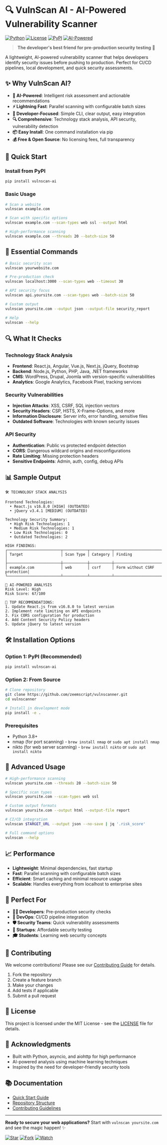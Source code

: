 # 🔍 VulnScan AI - AI-Powered Vulnerability Scanner

[![Python](https://img.shields.io/badge/Python-3.8+-blue.svg)](https://python.org)
[![License](https://img.shields.io/badge/License-MIT-green.svg)](LICENSE)
[![PyPI](https://img.shields.io/badge/PyPI-vulnscan--ai-blue.svg)](https://pypi.org/project/vulnscan-ai/)
[![AI-Powered](https://img.shields.io/badge/AI-Powered-purple.svg)](#)

> **The developer's best friend for pre-production security testing** 🚀

A lightweight, AI-powered vulnerability scanner that helps developers identify security issues before pushing to production. Perfect for CI/CD pipelines, local development, and quick security assessments.

## ✨ Why VulnScan AI?

- **🤖 AI-Powered**: Intelligent risk assessment and actionable recommendations
- **⚡ Lightning Fast**: Parallel scanning with configurable batch sizes
- **🎯 Developer-Focused**: Simple CLI, clear output, easy integration
- **🔍 Comprehensive**: Technology stack analysis, API security, vulnerability detection
- **📦 Easy Install**: One command installation via pip
- **💰 Free & Open Source**: No licensing fees, full transparency

## 🚀 Quick Start

### Install from PyPI

```bash
pip install vulnscan-ai
```

### Basic Usage

```bash
# Scan a website
vulnscan example.com

# Scan with specific options
vulnscan example.com --scan-types web ssl --output html

# High-performance scanning
vulnscan example.com --threads 20 --batch-size 50
```

## 🎯 Essential Commands

```bash
# Basic security scan
vulnscan yourwebsite.com

# Pre-production check
vulnscan localhost:3000 --scan-types web --timeout 30

# API security focus
vulnscan api.yoursite.com --scan-types web --batch-size 50

# Custom output
vulnscan yoursite.com --output json --output-file security_report

# Help
vulnscan --help
```

## 🔍 What It Checks

### Technology Stack Analysis

- **Frontend**: React.js, Angular, Vue.js, Next.js, jQuery, Bootstrap
- **Backend**: Node.js, Python, PHP, Java, .NET frameworks
- **CMS**: WordPress, Drupal, Joomla with version-specific vulnerabilities
- **Analytics**: Google Analytics, Facebook Pixel, tracking services

### Security Vulnerabilities

- **Injection Attacks**: XSS, CSRF, SQL injection vectors
- **Security Headers**: CSP, HSTS, X-Frame-Options, and more
- **Information Disclosure**: Server info, error handling, sensitive files
- **Outdated Software**: Technologies with known security issues

### API Security

- **Authentication**: Public vs protected endpoint detection
- **CORS**: Dangerous wildcard origins and misconfigurations
- **Rate Limiting**: Missing protection headers
- **Sensitive Endpoints**: Admin, auth, config, debug APIs

## 📊 Sample Output

```
🛠️ TECHNOLOGY STACK ANALYSIS

Frontend Technologies:
  • React.js v16.8.0 [HIGH] (OUTDATED)
  • jQuery v3.4.1 [MEDIUM] (OUTDATED)

Technology Security Summary:
  • High Risk Technologies: 1
  • Medium Risk Technologies: 1
  • Low Risk Technologies: 0
  • Outdated Technologies: 2

HIGH FINDINGS:
┌────────────────────────┬───────────┬──────────┬────────────────────────────┐
│ Target                 │ Scan Type │ Category │ Finding                    │
├────────────────────────┼───────────┼──────────┼────────────────────────────┤
│ example.com            │ web       │ csrf     │ Form without CSRF protection│
└────────────────────────┴───────────┴──────────┴────────────────────────────┘

🤖 AI-POWERED ANALYSIS
Risk Level: High
Risk Score: 67/100

🔧 TOP RECOMMENDATIONS:
1. Update React.js from v16.8.0 to latest version
2. Implement rate limiting on API endpoints
3. Fix CORS configuration for production
4. Add Content Security Policy headers
5. Update jQuery to latest version
```

## 🛠️ Installation Options

### Option 1: PyPI (Recommended)

```bash
pip install vulnscan-ai
```

### Option 2: From Source

```bash
# Clone repository
git clone https://github.com/zeemscript/vulnscanner.git
cd vulnscanner

# Install in development mode
pip install -e .
```

### Prerequisites

- Python 3.8+
- nmap (for port scanning) - `brew install nmap` or `sudo apt install nmap`
- nikto (for web server scanning) - `brew install nikto` or `sudo apt install nikto`

## 🔧 Advanced Usage

```bash
# High-performance scanning
vulnscan yoursite.com --threads 20 --batch-size 50

# Specific scan types
vulnscan yoursite.com --scan-types web ssl

# Custom output formats
vulnscan yoursite.com --output html --output-file report

# CI/CD integration
vulnscan $TARGET_URL --output json --no-save | jq '.risk_score'

# Full command options
vulnscan --help
```

## 📈 Performance

- **Lightweight**: Minimal dependencies, fast startup
- **Fast**: Parallel scanning with configurable batch sizes
- **Efficient**: Smart caching and minimal resource usage
- **Scalable**: Handles everything from localhost to enterprise sites

## 🎯 Perfect For

- **👨‍💻 Developers**: Pre-production security checks
- **🔧 DevOps**: CI/CD pipeline integration
- **🛡️ Security Teams**: Quick vulnerability assessments
- **🚀 Startups**: Affordable security testing
- **🎓 Students**: Learning web security concepts

## 🤝 Contributing

We welcome contributions! Please see our [Contributing Guide](CONTRIBUTING.md) for details.

1. Fork the repository
2. Create a feature branch
3. Make your changes
4. Add tests if applicable
5. Submit a pull request

## 📄 License

This project is licensed under the MIT License - see the [LICENSE](LICENSE) file for details.

## 🙏 Acknowledgments

- Built with Python, asyncio, and aiohttp for high performance
- AI-powered analysis using machine learning techniques
- Inspired by the need for developer-friendly security tools

## 📚 Documentation

- [Quick Start Guide](QUICKSTART.md)
- [Repository Structure](REPOSITORY_STRUCTURE.md)
- [Contributing Guidelines](CONTRIBUTING.md)

---

**Ready to secure your web applications?** Start with `vulnscan yoursite.com` and see the magic happen! ✨

[![Star](https://img.shields.io/github/stars/zeemscript/vulnscanner?style=social)](https://github.com/zeemscript/vulnscanner)
[![Fork](https://img.shields.io/github/forks/zeemscript/vulnscanner?style=social)](https://github.com/zeemscript/vulnscanner)
[![Watch](https://img.shields.io/github/watchers/zeemscript/vulnscanner?style=social)](https://github.com/zeemscript/vulnscanner)
